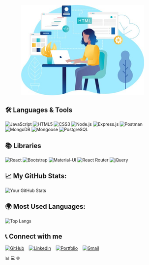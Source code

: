<p align="center">
    <img src="https://github.com/NooranAlOmari/NooranAlOmari/blob/main/git-de.jpg?raw=true" alt="Project Logo" width="400" />
</p>

## 🛠️ Languages & Tools
![JavaScript](https://img.shields.io/badge/JavaScript-F7DF1E?style=for-the-badge&logo=javascript&logoColor=black)
![HTML5](https://img.shields.io/badge/HTML5-E34F26?style=for-the-badge&logo=html5&logoColor=white)
![CSS3](https://img.shields.io/badge/CSS3-1572B6?style=for-the-badge&logo=css3&logoColor=white)
![Node.js](https://img.shields.io/badge/Node.js-339933?style=for-the-badge&logo=node.js&logoColor=white)
![Express.js](https://img.shields.io/badge/Express.js-000000?style=for-the-badge&logo=express&logoColor=white)
![Postman](https://img.shields.io/badge/Postman-FF6C37?style=for-the-badge&logo=postman&logoColor=white)
![MongoDB](https://img.shields.io/badge/MongoDB-47A248?style=for-the-badge&logo=mongodb&logoColor=white)
![Mongoose](https://img.shields.io/badge/Mongoose-880000?style=for-the-badge&logo=mongoose&logoColor=white)
![PostgreSQL](https://img.shields.io/badge/PostgreSQL-336791?style=for-the-badge&logo=postgresql&logoColor=white)

## 📚 Libraries
![React](https://img.shields.io/badge/React-61DAFB?style=for-the-badge&logo=react&logoColor=black)
![Bootstrap](https://img.shields.io/badge/Bootstrap-563D7C?style=for-the-badge&logo=bootstrap&logoColor=white)
![Material-UI](https://img.shields.io/badge/Material--UI-007FFF?style=for-the-badge&logo=material-ui&logoColor=white)
![React Router](https://img.shields.io/badge/React--Router-CA4245?style=for-the-badge&logo=react-router&logoColor=white)
![jQuery](https://img.shields.io/badge/jQuery-0769AD?style=for-the-badge&logo=jquery&logoColor=white)


## 📈 My GitHub Stats:
![Your GitHub Stats](https://github-readme-stats.vercel.app/api?username=NooranAlOmari&show_icons=true&theme=radical)
## 🌍 Most Used Languages:
![Top Langs](https://github-readme-stats.vercel.app/api/top-langs/?username=NooranAlOmari&layout=compact&theme=radical&hide=html)


## 📞 Connect with me

[![GitHub](https://img.shields.io/badge/GitHub-181717?style=for-the-badge&logo=github&logoColor=white)](https://github.com/YourGitHubUsername) &nbsp;&nbsp;
[![LinkedIn](https://img.shields.io/badge/LinkedIn-0077B5?style=for-the-badge&logo=linkedin&logoColor=white)](https://www.linkedin.com/in/YourLinkedInUsername/) &nbsp;&nbsp;
[![Portfolio](https://img.shields.io/badge/Portfolio-000000?style=for-the-badge&logo=portfolio&logoColor=white)](https://yourportfolio.com) &nbsp;&nbsp;
[![Gmail](https://img.shields.io/badge/Gmail-D14836?style=for-the-badge&logo=gmail&logoColor=white)](mailto:your-email@gmail.com)



📊
💻
🌐
